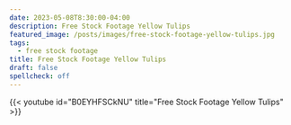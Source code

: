 ```yaml
---
date: 2023-05-08T8:30:00-04:00
description: Free Stock Footage Yellow Tulips
featured_image: /posts/images/free-stock-footage-yellow-tulips.jpg
tags:
  - free stock footage
title: Free Stock Footage Yellow Tulips
draft: false
spellcheck: off
---
```


{{< youtube id="B0EYHFSCkNU" title="Free Stock Footage Yellow Tulips" >}}
